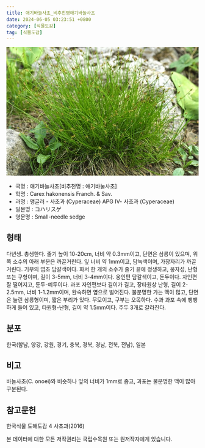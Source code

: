 ```yaml
---
title: 애기바늘사초_비추천명애기바눌사초
date: 2024-06-05 03:23:51 +0800
category: [식물도감]
tag: [식물도감]
---
```




![애기바늘사초[비추천명 : 애기바눌사초]](/assets/img/fileUpload/plants/basic/Cyperaceae/Carex/5046/1_th2.JPG)
- 국명 : 애기바늘사초[비추천명 : 애기바눌사초]
- 학명 : Carex hakonensis Franch. & Sav.
- 과명 : 앵글러 - 사초과 (Cyperaceae) APG Ⅳ- 사초과 (Cyperaceae)
- 일본명 : コハリスゲ
- 영문명 : Small-needle sedge


## 형태
다년생. 총생한다. 줄기 높이 10-20cm, 너비 약 0.3mm이고, 단면은 삼릉이 있으며, 위쪽 소수의 아래 부분은 까끌거린다. 잎 너비 약 1mm이고, 담녹색이며, 가장자리가 까끌거린다. 기부의 엽초 담갈색이다. 화서 한 개의 소수가 줄기 끝에 정생하고, 웅자성, 난형 또는 구형이며, 길이 3-5mm, 너비 3-4mm이다. 웅인편 담갈색이고, 둔두이다. 자인편 잘 떨어지고, 둔두-예두이다. 과포 자인편보다 길이가 길고, 장타원상 난형, 길이 2-2.5mm, 너비 1-1.2mm이며, 완숙하면 옆으로 벌어진다. 불분명한 가는 맥이 많고, 단면은 눌린 삼릉형이며, 짧은 부리가 있다. 무모이고, 구부는 오목하다. 수과 과포 속에 팽팽하게 들어 있고, 타원형-난형, 길이 약 1.5mm이다. 주두 3개로 갈라진다.
## 분포
한국(함남, 양강, 강원, 경기, 충북, 경북, 경남, 전북, 전남), 일본
## 비고
바늘사초(C. onoei)와 비슷하나 잎의 너비가 1mm로 좁고, 과포는 불분명한 맥이 많아 구분된다.
## 참고문헌
한국식물 도해도감 4 사초과(2016)






본 데이터에 대한 모든 저작권리는 국립수목원 또는 원저작자에게 있습니다.
